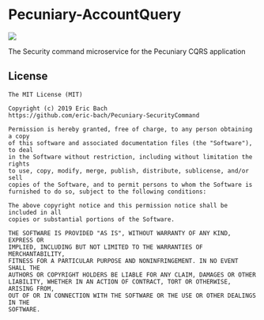 # Pecuniary-AccountQuery

<a href="https://ci.appveyor.com/project/eric-bach/pecuniary-securitycommand"><img src="https://ci.appveyor.com/api/projects/status/8jsne6x8k5wglvdg?svg=true" /></a>

The Security command microservice for the Pecuniary CQRS application

## License

```
The MIT License (MIT)

Copyright (c) 2019 Eric Bach
https://github.com/eric-bach/Pecuniary-SecurityCommand

Permission is hereby granted, free of charge, to any person obtaining a copy
of this software and associated documentation files (the "Software"), to deal
in the Software without restriction, including without limitation the rights
to use, copy, modify, merge, publish, distribute, sublicense, and/or sell
copies of the Software, and to permit persons to whom the Software is
furnished to do so, subject to the following conditions:

The above copyright notice and this permission notice shall be included in all
copies or substantial portions of the Software.

THE SOFTWARE IS PROVIDED "AS IS", WITHOUT WARRANTY OF ANY KIND, EXPRESS OR
IMPLIED, INCLUDING BUT NOT LIMITED TO THE WARRANTIES OF MERCHANTABILITY,
FITNESS FOR A PARTICULAR PURPOSE AND NONINFRINGEMENT. IN NO EVENT SHALL THE
AUTHORS OR COPYRIGHT HOLDERS BE LIABLE FOR ANY CLAIM, DAMAGES OR OTHER
LIABILITY, WHETHER IN AN ACTION OF CONTRACT, TORT OR OTHERWISE, ARISING FROM,
OUT OF OR IN CONNECTION WITH THE SOFTWARE OR THE USE OR OTHER DEALINGS IN THE
SOFTWARE.
```